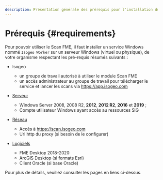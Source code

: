 ```yaml
---
description: Présentation générale des prérequis pour l'installation du Scan FME Isogeo
---
```


# Prérequis {#requirements}

Pour pouvoir utiliser le Scan FME, il faut installer un service Windows nommé `Isogeo Worker` sur un serveur Windows (virtuel ou physique), de votre organisme respectant les pré-requis résumés suivants :

* Isogeo
  * un groupe de travail autorisé à utiliser le module Scan FME
  * un accès administrateur au groupe de travail pour télécharger le service et lancer les scans via <https://app.isogeo.com>

* [Serveur](installation/server.md)
  * Windows Server 2008, 2008 R2, **2012**, **2012 R2**, **2016** et **2019** ;
  * Compte utilisateur Windows ayant accès au ressources SIG

* [Réseau](installation/network.md)
  * Accès à https://scan.isogeo.com
  * Url http du proxy (si besoin de le configurer)

* [Logiciels](installation/softwares.md)  
  * FME Desktop 2018-2020
  * ArcGIS Desktop (si formats Esri)
  * Client Oracle (si base Oracle)

Pour plus de détails, veuillez consulter les pages en liens ci-dessus.
